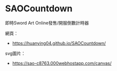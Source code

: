 # SAOCountdown
即時Sword Art Online發售/開服倒數計時器

網頁：
* https://huanying04.github.io/SAOCountdown/

svg圖片：
* https://sao-c8763.000webhostapp.com/canvas/
